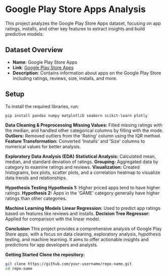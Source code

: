 # **Google Play Store Apps Analysis**

This project analyzes the Google Play Store Apps dataset, focusing on app ratings, installs, and other key features to extract insights and build predictive models.

## **Dataset Overview**
- **Name**: Google Play Store Apps
- **Link**: [Google Play Store Apps](https://www.kaggle.com/datasets/lava18/google-play-store-apps/data)
- **Description**: Contains information about apps on the Google Play Store including ratings, reviews, size, installs, and more.

## **Setup**
To install the required libraries, run:

```bash
pip install pandas numpy matplotlib seaborn scikit-learn plotly
```

**Data Cleaning & Preprocessing**
**Missing Values:** Filled missing ratings with the median, and handled other categorical columns by filling with the mode.
**Outliers:** Removed outliers from the 'Rating' column using the IQR method.
**Feature Transformation:** Converted 'Installs' and 'Size' columns to numerical values for better analysis.

**Exploratory Data Analysis (EDA)**
**Statistical Analysis:** Calculated mean, median, and standard deviation of ratings.
**Grouping:** Aggregated data by category to examine ratings and reviews.
**Visualization:** Created histograms, box plots, scatter plots, and a correlation heatmap to visualize data trends and relationships.

**Hypothesis Testing**
**Hypothesis 1:** Higher priced apps tend to have higher ratings.
**Hypothesis 2:** Apps in the 'GAME' category generally have higher ratings than other categories.

****Machine Learning Models****
**Linear Regression:** Used to predict app ratings based on features like reviews and installs.
**Decision Tree Regressor:** Applied for comparison with the linear model.

****Conclusion****
This project provides a comprehensive analysis of Google Play Store apps, with a focus on data cleaning, exploratory analysis, hypothesis testing, and machine learning. It aims to offer actionable insights and predictions for app developers and analysts.

**Getting Started**
**Clone the repository:**

```bash
git clone https://github.com/your-username/repo-name.git
cd repo-name
```
